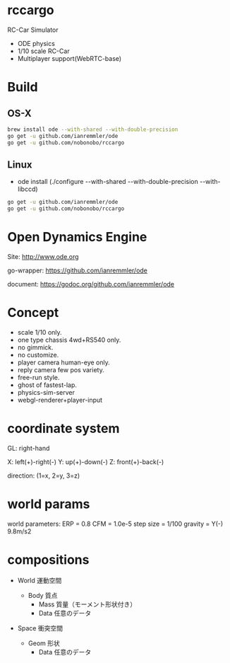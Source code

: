 # rccargo
RC-Car Simulator

- ODE physics
- 1/10 scale RC-Car
- Multiplayer support(WebRTC-base)

# Build

## OS-X

```sh
brew install ode --with-shared --with-double-precision
go get -u github.com/ianremmler/ode
go get -u github.com/nobonobo/rccargo
```

## Linux

- ode install (./configure --with-shared --with-double-precision --with-libccd)

```sh
go get -u github.com/ianremmler/ode
go get -u github.com/nobonobo/rccargo
```

# Open Dynamics Engine

Site:
    http://www.ode.org

go-wrapper:
    https://github.com/ianremmler/ode

document:
    https://godoc.org/github.com/ianremmler/ode

# Concept

- scale 1/10 only.
- one type chassis 4wd+RS540 only.
- no gimmick.
- no customize.
- player camera human-eye only.
- reply camera few pos variety.
- free-run style.
- ghost of fastest-lap.
- physics-sim-server
- webgl-renderer+player-input

# coordinate system

GL: right-hand

X: left(+)-right(-)
Y: up(+)-down(-)
Z: front(+)-back(-)

direction: (1=x, 2=y, 3=z)

# world params

world parameters:
    ERP = 0.8
    CFM = 1.0e-5
    step size = 1/100
    gravity = Y(-) 9.8m/s2

# compositions
    
- World 運動空間
    - Body 質点
        - Mass 質量（モーメント形状付き）
        - Data 任意のデータ

- Space 衝突空間
    - Geom 形状
        - Data 任意のデータ
